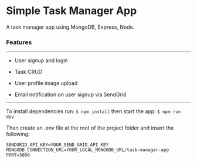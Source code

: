 # **Simple Task Manager App**

A task manager app using MongoDB, Express, Node.

### Features

---

- User signup and login

- Task CRUD

- User profile image upload

- Email notification on user signup via SendGrid

---

To install dependencies run: `$ npm install` then start the app: `$ npm run dev`

Then create an .env file at the root of the project folder and insert the following:

```
SENDGRID_API_KEY=YOUR_SEND_GRID_API_KEY
MONGODB_CONNECTION_URL=YOUR_LOCAL_MONGODB_URL/task-manager-app
PORT=3000
```
